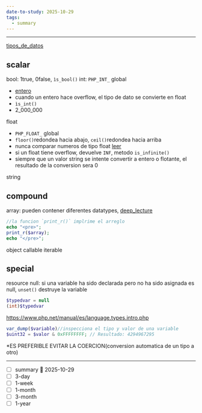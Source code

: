 ```yaml
---
date-to-study: 2025-10-29
tags:
  - summary
---
```

---

[tipos_de_datos](https://www.youtube.com/watch?v=KH4MmQsCDuw&list=PLr3d3QYzkw2xabQRUpcZ_IBk9W50M9pe-&index=5)

## scalar 
bool: 1true, 0false, `ìs_bool()`
int:
`PHP_INT_` global
- [entero](https://www.youtube.com/watch?v=rjEP_GUdg6o&list=PLr3d3QYzkw2xabQRUpcZ_IBk9W50M9pe-&index=7)
- cuando un entero hace overflow, el tipo de dato se convierte en float
- `ìs_int()`
- 2_000_000

float
- `PHP_FLOAT_` global
- `floor()`redondea hacia abajo, `ceil()`redondea hacia arriba 
- nunca comparar numeros de tipo float [leer](https://floating-point-gui.de/)
- si un float tiene overflow, devuelve `INF`, metodo `is_infinite()`
- siempre que un valor string se intente convertir a entero o flotante, el resultado de la conversion sera 0

string

## compound
array: pueden contener diferentes datatypes, [deep_lecture](https://www.youtube.com/watch?v=C8ZFLq24g_A&list=PLr3d3QYzkw2xabQRUpcZ_IBk9W50M9pe-&index=11)
```php
//la funcion `print_r()` implrime el arreglo
echo "<pre>";
print_r($array);
echo "</pre>";
```
object
callable
iterable
## special
resource
null: si una variable ha sido declarada pero no ha sido asignada es null, `unset()` destruye la variable
```php
$typedvar = null
(int)$typedvar
```

https://www.php.net/manual/es/language.types.intro.php


```php
var_dump($variable)//inspecciona el tipo y valor de una variable
$uint32 = $valor & 0xFFFFFFFF; // Resultado: 4294967295
```

*ES PREFERIBLE EVITAR LA COERCION(conversion automatica de un tipo a otro)

---
- [ ] summary  📅 2025-10-29
- [ ] 3-day 
- [ ] 1-week 
- [ ] 1-month 
- [ ] 3-month 
- [ ] 1-year 